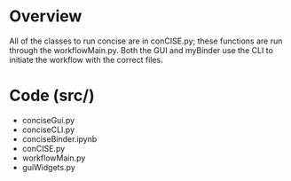 # Overview
All of the classes to run concise are in conCISE.py; these functions are run through the workflowMain.py. Both the GUI and myBinder use the CLI to initiate the workflow with the correct files.

# Code (src/)
- conciseGui.py
- conciseCLI.py
- conciseBinder.ipynb
- conCISE.py
- workflowMain.py
- guiWidgets.py

